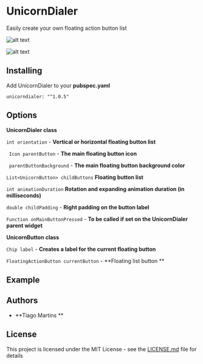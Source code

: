 # UnicornDialer

Easily create your own floating action button list

![alt text](https://github.com/tiagojencmartins/unicornspeeddial/blob/master/vertical.gif?raw=true)

![alt text](https://github.com/tiagojencmartins/unicornspeeddial/blob/master/horizontal.gif?raw=true)


## Installing

Add UnicornDialer to your **pubspec.yaml**

```
unicorndialer: "^1.0.5"
```

## Options ##

**UnicornDialer class**

`int orientation` - **Vertical or horizontal floating button list**

` Icon parentButton` - **The main floating button icon**

` parentButtonBackground` - **The main floating button background color**

 `List<UnicornButton> childButtons` **Floating button list**

 `int animationDuration` **Rotation and expanding animation duration (in milliseconds)**

 `double childPadding` - **Right padding on the button label**

 `Function onMainButtonPressed` - **To be called if set on the UnicornDialer parent widget**

 **UnicornButton class**

 `Chip label` - **Creates a label for the current floating button**

 `FloatingActionButton currentButton` - **Floating list button **


 ## Example ##



## Authors

* **Tiago Martins **


## License

This project is licensed under the MIT License - see the [LICENSE.md](LICENSE.md) file for details
